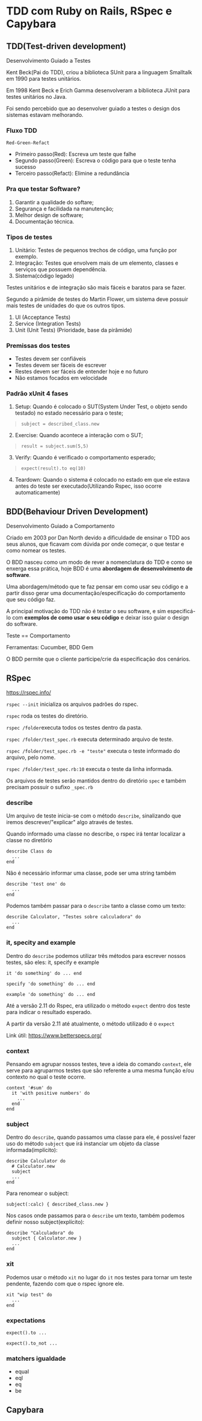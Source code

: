 # TDD com Ruby on Rails, RSpec e Capybara

## TDD(Test-driven development)
Desenvolvimento Guiado a Testes

Kent Beck(Pai do TDD), criou a biblioteca SUnit para a linguagem Smalltalk em 1990 para testes unitários.

Em 1998 Kent Beck e Erich Gamma desenvolveram a biblioteca JUnit para testes unitários no Java.

Foi sendo percebido que ao desenvolver guiado a testes o design dos sistemas estavam melhorando.

### Fluxo TDD
`Red-Green-Refact`

- Primeiro passo(Red): Escreva um teste que falhe
- Segundo passo(Green): Escreva o código para que o teste tenha sucesso
- Terceiro passo(Refact): Elimine a redundância

### Pra que testar Software?
1. Garantir a qualidade do softare;
2. Segurança e facilidada na manutenção;
3. Melhor design de software;
4. Documentação técnica.

### Tipos de testes
1. Unitário: Testes de pequenos trechos de código, uma função por exemplo.
2. Integração: Testes que envolvem mais de um elemento, classes e serviços que possuem dependência.
3. Sistema(código legado)

Testes unitários e de integração são mais fáceis e baratos para se fazer.

Segundo a pirâmide de testes do Martin Flower, um sistema deve possuir mais testes de unidades do que os outros tipos.

1. UI (Acceptance Tests)
2. Service (Integration Tests)
3. Unit (Unit Tests) (Prioridade, base da pirâmide)

### Premissas dos testes
- Testes devem ser confiáveis
- Testes devem ser fáceis de escrever
- Restes devem ser fáceis de entender hoje e no futuro
- Não estamos focados em velocidade

### Padrão xUnit 4 fases
1. Setup: Quando é colocado o SUT(System Under Test, o objeto sendo testado) no estado necessário para o teste;
> `subject = described_class.new`
2. Exercise: Quando acontece a interação com o SUT;
>`result = subject.sum(5,5)`
3. Verify: Quando é verificado o comportamento esperado;
>`expect(result).to eq(10)`
4. Teardown: Quando o sistema é colocado no estado em que ele estava antes do teste ser executado(Utilizando Rspec, isso ocorre automaticamente)

## BDD(Behaviour Driven Development)
Desenvolvimento Guiado a Comportamento

Criado em 2003 por Dan North devido a dificuldade de ensinar o TDD aos seus alunos, que ficavam com dúvida por onde começar, o que testar e como nomear os testes.

O BDD nasceu como um modo de rever a nomenclatura do TDD e como se enxerga essa prática, hoje BDD é uma **abordagem de desenvolvimento de software**.

Uma abordagem/método que te faz pensar em como usar seu código e a partir disso gerar uma documentação/especifícação do comportamento que seu código faz.

A principal motivação do TDD não é testar o seu software, e sim especificá-lo com **exemplos de como usar o seu código** e deixar isso guiar o design do software.

Teste == Comportamento

Ferramentas: Cucumber, BDD Gem

O BDD permite que o cliente participe/crie da especificação dos cenários.

## RSpec
https://rspec.info/

`rspec --init` inicializa os arquivos padrões do rspec.

`rspec` roda os testes do diretório.

`rspec /folder`executa todos os testes dentro da pasta.

`rspec /folder/test_spec.rb` executa determinado arquivo de teste.

`rspec /folder/test_spec.rb -e "teste"` executa o teste informado do arquivo, pelo nome.

`rspec /folder/test_spec.rb:10` executa o teste da linha informada.

Os arquivos de testes serão mantidos dentro do diretório `spec` e também precisam possuir o sufixo `_spec.rb`

### describe
Um arquivo de teste inicia-se com o método `describe`, sinalizando que iremos descrever/"explicar" algo através de testes.

Quando informado uma classe no describe, o rspec irá tentar localizar a classe no diretório
```
describe Class do
  ...
end
```
Não é necessário informar uma classe, pode ser uma string também
```
describe 'test one' do
  ...
end
```
Podemos também passar para o `describe` tanto a classe como um texto:
```
describe Calculator, "Testes sobre calculadora" do 
  ...
end
```

### it, specity and example
Dentro do `describe` podemos utilizar três métodos para escrever nossos testes, são eles: it, specify e example

`it 'do something' do ... end`

`specify 'do something' do ... end`

`example 'do something' do ... end`

Até a versão 2.11 do Rspec, era utilizado o método `expect` dentro dos teste para indicar o resultado esperado.

A partir da versão 2.11 até atualmente, o método utilizado é o `expect`

Link útil: https://www.betterspecs.org/

### context
Pensando em agrupar nossos testes, teve a ideia do comando `context`, ele serve para agruparmos testes que são referente a uma mesma função e/ou contexto no qual o teste ocorre.

```
context '#sum' do
  it 'with positive numbers' do 
    ...
  end
end
```

### subject
Dentro do `describe`, quando passamos uma classe para ele, é possível fazer uso do método `subject` que irá instanciar um objeto da classe informada(implícito):
```
describe Calculator do
  # Calculator.new
  subject
  ...
end
```

Para renomear o subject:

`subject(:calc) { described_class.new }`

Nos casos onde passamos para o `describe` um texto, também podemos definir nosso subject(explícito):
```
describe "Calculadora" do 
  subject { Calculator.new }
  ...
end
```

### xit
Podemos usar o método `xit` no lugar do `it` nos testes para tornar um teste pendente, fazendo com que o rspec ignore ele.
```
xit "wip test" do
  ...
end
```

### expectations
`expect().to ...` 

`expect().to_not ...`

### matchers igualdade
- equal
- eql
- eq
- be


## Capybara
